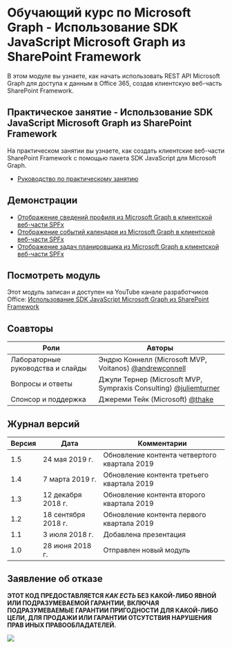 # Обучающий курс по Microsoft Graph - Использование SDK JavaScript Microsoft Graph из SharePoint Framework

В этом модуле вы узнаете, как начать использовать REST API Microsoft Graph для доступа к данным в Office 365, создав клиентскую веб-часть SharePoint Framework.

## Практическое занятие - Использование SDK JavaScript Microsoft Graph из SharePoint Framework

На практическом занятии вы узнаете, как создать клиентские веб-части SharePoint Framework с помощью пакета SDK JavaScript для Microsoft Graph.

- [Руководство по практическому занятию](./Lab.md)

## Демонстрации

- [Отображение сведений профиля из Microsoft Graph в клиентской веб-части SPFx](./Demos/01-personal-info)
- [Отображение событий календаря из Microsoft Graph в клиентской веб-части SPFx](./Demos/02-events)
- [Отображение задач планировщика из Microsoft Graph в клиентской веб-части SPFx](./Demos/03-tasks)

## Посмотреть модуль

Этот модуль записан и доступен на YouTube канале разработчиков Office: [Использование SDK JavaScript Microsoft Graph из SharePoint Framework](https://www.youtube.com/watch?v=U1JrBwP3vc8)

## Соавторы

| Роли | Авторы |
| -------------------- | ------------------------------------------------------------------------------------- |
| Лабораторные руководства и cлайды | Эндрю Коннелл (Microsoft MVP, Voitanos) [@andrewconnell](//github.com/andrewconnell) |
| Вопросы и ответы | Джули Тернер (Microsoft MVP, Sympraxis Consulting) [@juliemturner](//github.com/juliemturner) |
| Спонсор и поддержка | Джереми Тейк (Microsoft) [@thake](//github.com/jthake-msft) |

## Журнал версий

| Версия | Дата | Комментарии |
| ------- | ------------------ | ---------------------- |
| 1.5 | 24 мая 2019 г. | Обновление контента четвертого квартала 2019 |
| 1.4 | 7 марта 2019 г. | Обновление контента третьего квартала 2019 |
| 1.3 | 12 декабря 2018 г. | Обновление контента второго квартала 2019 |
| 1.2 | 18 сентября 2018 г. | Обновление контента первого квартала 2019 |
| 1.1 | 3 июля 2018 г. | Добавлена презентация |
| 1.0 | 28 июня 2018 г. | Отправлен новый модуль |

## Заявление об отказе

**ЭТОТ КОД ПРЕДОСТАВЛЯЕТСЯ _КАК ЕСТЬ_ БЕЗ КАКОЙ-ЛИБО ЯВНОЙ ИЛИ ПОДРАЗУМЕВАЕМОЙ ГАРАНТИИ, ВКЛЮЧАЯ ПОДРАЗУМЕВАЕМЫЕ ГАРАНТИИ ПРИГОДНОСТИ ДЛЯ КАКОЙ-ЛИБО ЦЕЛИ, ДЛЯ ПРОДАЖИ ИЛИ ГАРАНТИИ ОТСУТСТВИЯ НАРУШЕНИЯ ПРАВ ИНЫХ ПРАВООБЛАДАТЕЛЕЙ.**

<img src="https://telemetry.sharepointpnp.com/msgraph-training-spfx" />
